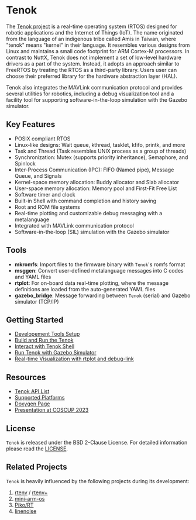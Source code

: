 Tenok
=====

The [Tenok project](https://github.com/shengwen-tw/tenok) is a real-time operating system (RTOS) designed for robotic applications and the
Internet of Things (IoT). The name originated from the language of an indigenous tribe called Amis in Taiwan, where "tenok" means
"kernel" in their language. It resembles various designs from Linux and maintains a small code footprint for ARM Cortex-M processors. In
contrast to NuttX, Tenok does not implement a set of low-level hardware drivers as a part of the system. Instead, it adopts an approach
similar to FreeRTOS by treating the RTOS as a third-party library. Users user can choose their preferred library for the hardware abstraction
layer (HAL).

Tenok also integrates the MAVLink communication protocol and provides several utilities for robotics, including a debug visualization tool 
and a facility tool for supporting software-in-the-loop simulation with the Gazebo simulator.

## Key Features

* POSIX compliant RTOS
* Linux-like designs: Wait queue, kthread, tasklet, kfifo, printk, and more
* Task and Thread (Task resembles UNIX process as a group of threads)
* Synchronization: Mutex (supports priority inheritance), Semaphore, and Spinlock
* Inter-Process Communication (IPC): FIFO (Named pipe), Message Queue, and Signals
* Kernel-space memory allocation: Buddy allocator and Slab allocator
* User-space memory allocation: Memory pool and First-Fit Free List
* Software timer and clock
* Built-in Shell with command completion and history saving
* Root and ROM file systems
* Real-time plotting and customizable debug messaging with a metalanguage
* Integrated with MAVLink communication protocol
* Software-in-the-loop (SIL) simulation with the Gazebo simulator

## Tools

* **mkromfs**: Import files to the firmware binary with `Tenok`'s romfs format
* **msggen**: Convert user-defined metalanguage messages into C codes and YAML files
* **rtplot**: For on-board data real-time plotting, where the message definitions are loaded from the auto-generated YAML files
* **gazebo_bridge**: Message forwarding between `Tenok` (serial) and Gazebo simulator (TCP/IP)

## Getting Started

* [Developement Tools Setup](https://tenok-rtos.github.io/md_docs_1_environment_setup.html)
* [Build and Run the Tenok](https://tenok-rtos.github.io/md_docs_2_build_and_run.html)
* [Interact with Tenok Shell](https://tenok-rtos.github.io/md_docs_3_shell.html)
* [Run Tenok with Gazebo Simulator](https://tenok-rtos.github.io/md_docs_4_gazebo.html)
* [Real-time Visualization with rtplot and debug-link](https://tenok-rtos.github.io/md_docs_5_debug_link.html)

## Resources 

* [Tenok API List](https://tenok-rtos.github.io/md_docs_6_api_list.html)
* [Supported Platforms](https://tenok-rtos.github.io/md_docs_7_platforms.html)
* [Doxygen Page](https://tenok-rtos.github.io/index.html)
* [Presentation at COSCUP 2023](https://drive.google.com/file/d/1p8YJVPVwFAEknMXPbXzjj0y0p5qcqT2T/view?fbclid=IwAR1kYbiMB8bbCdlgW6ffHRBong7hNtJ8uCeVU4Qi5HvZ3G3srwhKPasPLEg)

## License

`Tenok` is released under the BSD 2-Clause License. For detailed information please read the [LICENSE](https://github.com/shengwen-tw/neo-rtenv/blob/master/LICENSE).

## Related Projects

`Tenok` is heavily influenced by the following projects during its development:

1. [rtenv](https://github.com/embedded2014/rtenv) / [rtenv+](https://github.com/embedded2014/rtenv-plus)
2. [mini-arm-os](https://github.com/jserv/mini-arm-os)
3. [Piko/RT](https://github.com/PikoRT/pikoRT)
4. [linenoise](https://github.com/antirez/linenoise)
